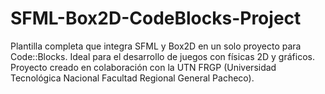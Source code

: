 # SFML-Box2D-CodeBlocks-Project
 Plantilla completa que integra SFML y Box2D en un solo proyecto para Code::Blocks. Ideal para el desarrollo de juegos con físicas 2D y gráficos. Proyecto creado en colaboración con la UTN FRGP (Universidad Tecnológica Nacional Facultad Regional General Pacheco).
